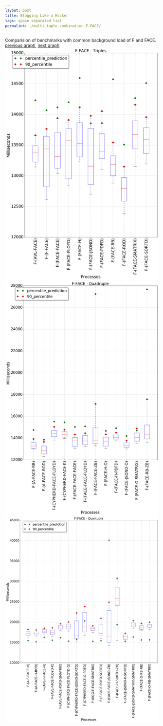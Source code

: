 ```yaml
---
layout: post
title: Blogging Like a Hacker
tags: space separated list
permalink: ./multi_tuple_combination_F-FACE/
---
```


Comparision of benchmarks with common background load of F and FACE.
[previous graph](./multi_tuple_combination_F-EGG/), [next graph](./multi_tuple_combination_F-FLOYD/)
<img src="./images/triple/F/F-FACE_box.png" alt="graph figure"><img src="./images/quadruple/F/F-FACE_box.png" alt="graph figure"><img src="./images/quintuple/F/F-FACE_box.png" alt="graph figure">